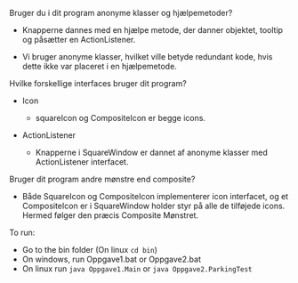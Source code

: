 Bruger du i dit program anonyme klasser og hjælpemetoder?
 - Knapperne dannes med en hjælpe metode, der danner objektet, tooltip
   og påsætter en ActionListener.
   
 - Vi bruger anonyme klasser, hvilket ville betyde redundant kode,
   hvis dette ikke var placeret i en hjælpemetode.

Hvilke forskellige interfaces bruger dit program?
 - Icon
    - squareIcon og CompositeIcon er begge icons.
 
 - ActionListener
    - Knapperne i SquareWindow er dannet af anonyme klasser med
	  ActionListener interfacet.

Bruger dit program andre mønstre end composite?
 - Både SquareIcon og CompositeIcon implementerer icon interfacet, og
   et CompositeIcon er i SquareWindow holder styr på alle de tilføjede
   icons. Hermed følger den præcis Composite Mønstret.
   
To run:
 - Go to the bin folder (On linux `cd bin`)
 - On windows, run Oppgave1.bat or Oppgave2.bat
 - On linux run `java Oppgave1.Main` or `java Oppgave2.ParkingTest`